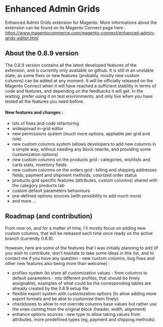# Enhanced Admin Grids


Enhanced Admin Grids extension for Magento.
More informations about the extension can be found on its Magento Connect page here : https://www.magentocommerce.com/magento-connect/enhanced-admin-grids-editor.html

## About the 0.8.9 version
The 0.8.9 version contains all the latest developed features of the extension, and is currently only available on github. It is still in an unstable state, as some fixes or new features (probably, mostly new custom columns) can be added at any moment.
It will be officially released on the Magento Connect when it will have reached a sufficient stability in terms of code and features, and depending on the feedbacks it will get.
In the waiting, prefer using it on test environments, and only live when you have tested all the features you need before.

#### New features and changes :
* lots of fixes and code refactoring
* widespread in-grid editor
* new permissions system (much more options, appliable per grid and role)
* new custom columns system (allows developers to add new columns in a simple way, without needing any block rewrite, and providing some customization options)
* new custom columns on the products grid : categories, wishlists and carts stats, inventory fields
* new custom columns on the orders grid : billing and shipping addresses fields, payment and shipment methods, colorized order status
* products grid specific features (attributes, custom columns) shared with the category products tab
* custom default parameters behaviours
* pre-defined options sources (with possibility to add much more)
* and more ...

## Roadmap (and contribution)
From now on, and for a matter of time, I'll mostly focus on adding new custom columns, that will be released each time once ready on the active branch (currently 0.8.9).

However, here are some of the features that I was initially planning to add (if you wish to contribute, don't hesitate to take some ideas in this list, and to contact me if you have any question - new custom columns, bug fixes and other new features also being more than welcome) :

* profiles system (to store all customization values - from columns to default parameters - into different profiles, that should be finely assignable), examples of what could be the corresponding tables are already created by the 0.8.9 setup file
* flexible export system with customization options (to allow adding more export formats and be able to customize them finely)
* checkboxes to allow to not override columns base values but rather use the ones coming from the original block (header, width, alignment)
* enhance options sources : new type to allow taking values from attributes, more predefined types (eg, payment and shipping methods)